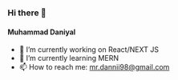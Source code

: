 ### Hi there 👋
#### Muhammad Daniyal
- 🔭 I’m currently working on React/NEXT JS
- 🌱 I’m currently learning MERN
- 📫 How to reach me: mr.dannii98@gmail.com


<!--
**mrdannii/mrdannii** is a ✨ _special_ ✨ repository because its `README.md` (this file) appears on your GitHub profile.

Here are some ideas to get you started:

- 🔭 I’m currently working on ...
- 🌱 I’m currently learning ...
- 👯 I’m looking to collaborate on ...
- 🤔 I’m looking for help with ...
- 💬 Ask me about ...
- 📫 How to reach me: ...
- 😄 Pronouns: ...
- ⚡ Fun fact: ...
-->
